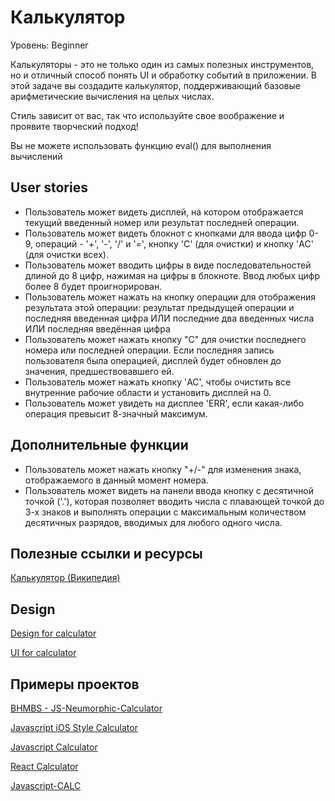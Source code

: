 # Калькулятор

Уровень: Beginner

Калькуляторы - это не только один из самых полезных инструментов, но и отличный способ понять UI и обработку событий в приложении. В этой задаче вы создадите калькулятор, поддерживающий базовые арифметические вычисления на целых числах.

Стиль зависит от вас, так что используйте свое воображение и проявите творческий подход!

Вы не можете использовать функцию eval() для выполнения вычислений

## User stories 

- Пользователь может видеть дисплей, на котором отображается текущий введенный номер или результат последней операции.
- Пользователь может видеть блокнот с кнопками для ввода цифр 0-9, операций - '+', '-', '/' и '=', кнопку 'C' (для очистки) и кнопку 'AC' (для очистки всех).
- Пользователь может вводить цифры в виде последовательностей длиной до 8 цифр, нажимая на цифры в блокноте. Ввод любых цифр более 8 будет проигнорирован.
- Пользователь может нажать на кнопку операции для отображения результата этой операции:
результат предыдущей операции и последняя введенная цифра ИЛИ
последние два введенных числа ИЛИ
последняя введённая цифра
- Пользователь может нажать кнопку "C" для очистки последнего номера или последней операции. Если последняя запись пользователя была операцией, дисплей будет обновлен до значения, предшествовавшего ей.
- Пользователь может нажать кнопку 'AC', чтобы очистить все внутренние рабочие области и установить дисплей на 0.
- Пользователь может увидеть на дисплее 'ERR', если какая-либо операция превысит 8-значный максимум.

## Дополнительные функции

- Пользователь может нажать кнопку "+/-" для изменения знака, отображаемого в данный момент номера.
- Пользователь может видеть на панели ввода кнопку с десятичной точкой ('.'), которая позволяет вводить числа с плавающей точкой до 3-х знаков и выполнять операции с максимальным количеством десятичных разрядов, вводимых для любого одного числа.

## Полезные ссылки и ресурсы

[Калькулятор (Википедия)](https://ru.wikipedia.org/wiki/%D0%9A%D0%B0%D0%BB%D1%8C%D0%BA%D1%83%D0%BB%D1%8F%D1%82%D0%BE%D1%80)

## Design

[Design for calculator](https://dribbble.com/shots/9631225--Design-for-DailyUi-Day004-Calculator)

[UI for calculator](https://dribbble.com/shots/11296741-DailyUI-OO4-Calculator)

## Примеры проектов

[BHMBS - JS-Neumorphic-Calculator](https://barhouum7.github.io/JS-Neumorphic-Calc.github.io/)

[Javascript iOS Style Calculator](https://codepen.io/ssmkhrj/full/jOWBQqO)

[Javascript Calculator](https://codepen.io/giana/pen/GJMBEv)

[React Calculator](https://codepen.io/mjijackson/pen/xOzyGX)

[Javascript-CALC](https://github.com/x0uter/javascript-calc)
